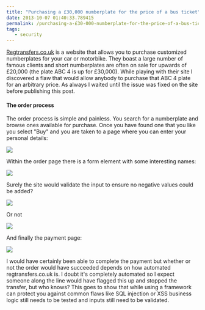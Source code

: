```yaml
---
title: "Purchasing a £30,000 numberplate for the price of a bus ticket"
date: 2013-10-07 01:40:33.789415
permalink: /purchasing-a-£30-000-numberplate-for-the-price-of-a-bus-ticket
tags:
   - security
---
```


[Regtransfers.co.uk](https://regtransfers.co.uk) is a website that allows you to purchase customized numberplates for your car or motorbike. They boast a large number of famous clients and short numberplates are often on sale for upwards of £20,000 (the plate ABC 4 is up for £30,000). While playing with their site I discovered a flaw that would allow anybody to purchase that ABC 4 plate for an arbitrary price. As always I waited until the issue was fixed on the site before publishing this post.

#### The order process
The order process is simple and painless. You search for a numberplate and browse ones available for purchase. Once you have found one that you like you select "Buy" and you are taken to a page where you can enter your personal details:

![](./proper_total_JKMOZWWG.png)

Within the order page there is a form element with some interesting names:

![](./vuln_form_5F5IOWYK.png)

Surely the site would validate the input to ensure no negative values could be added?

![](./modified_form_YQGDI4LB.png)

Or not

![](./order_total_A2ROBCPV.png)

And finally the payment page:

![](./purchasing_4QISBW5X.png)

I would have certainly been able to complete the payment but whether or not the order would have succeeded depends on how automated regtransfers.co.uk is. I doubt it's completely automated so I expect someone along the line would have flagged this up and stopped the transfer, but who knows? This goes to show that while using a framework can protect you against common flaws like SQL injection or XSS business logic still needs to be tested and inputs still need to be validated.
    